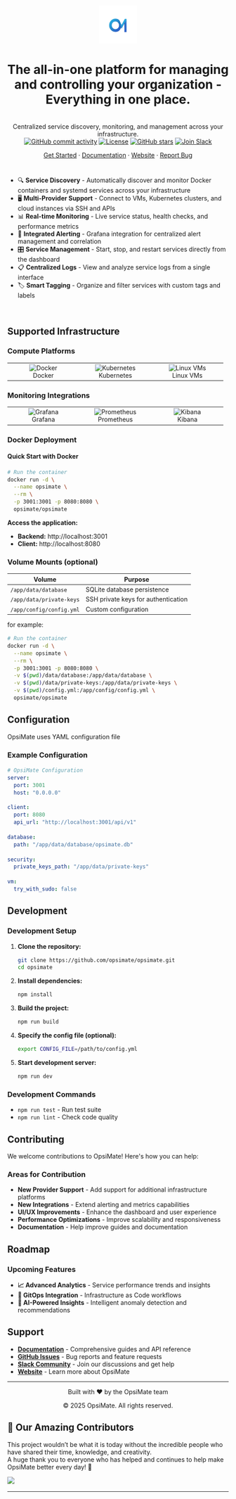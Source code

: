 <div align="center">
    <img src="apps/client/images/logo.png" width="86">
</div>

<h1 align="center">The all-in-one platform for managing and controlling your organization - Everything in one place.</h1>

</br>

<div align="center">
Centralized service discovery, monitoring, and management across your infrastructure.
</br>
</div>

<div align="center">
    <a href="https://github.com/OpsiMate/OpsiMate/commits/main">
      <img alt="GitHub commit activity" src="https://img.shields.io/github/commit-activity/m/OpsiMate/OpsiMate"/></a>
    <a href="https://github.com/OpsiMate/OpsiMate/blob/main/LICENSE">
      <img alt="License" src="https://img.shields.io/github/license/OpsiMate/OpsiMate"/></a>
    <a href="https://github.com/OpsiMate/OpsiMate/stargazers">
      <img alt="GitHub stars" src="https://img.shields.io/github/stars/OpsiMate/OpsiMate?style=social"/></a>
<a href="https://join.slack.com/t/opsimate/shared_invite/zt-39bq3x6et-NrVCZzH7xuBGIXmOjJM7gA">
  <img alt="Join Slack" src="https://img.shields.io/badge/Slack-Join%20Chat-4A154B?logo=slack&logoColor=white"/>
</a>
</div>

<p align="center">
    <a href="https://opsimate.vercel.app/getting-started/deploy">Get Started</a>
    ·
    <a href="https://opsimate.vercel.app/">Documentation</a>
    ·
    <a href="https://www.opsimate.com/">Website</a>
    ·
    <a href="https://github.com/OpsiMate/OpsiMate/issues/new?assignees=&labels=bug&template=bug_report.md&title=">Report Bug</a>
</p>

<h1 align="center"></h1>

- 🔍 **Service Discovery** - Automatically discover and monitor Docker containers and systemd services across your infrastructure
- 🖥️ **Multi-Provider Support** - Connect to VMs, Kubernetes clusters, and cloud instances via SSH and APIs
- 📊 **Real-time Monitoring** - Live service status, health checks, and performance metrics
- 🚨 **Integrated Alerting** - Grafana integration for centralized alert management and correlation
- 🎛️ **Service Management** - Start, stop, and restart services directly from the dashboard
- 📋 **Centralized Logs** - View and analyze service logs from a single interface
- 🏷️ **Smart Tagging** - Organize and filter services with custom tags and labels

</br>

## Supported Infrastructure

### Compute Platforms

<table>
<tr>
    <td align="center" width="150">
        <img width="40" src="https://cdn.jsdelivr.net/gh/devicons/devicon/icons/docker/docker-original.svg" alt="Docker"/><br/>
        Docker
    </td>
    <td align="center" width="150">
        <img width="40" src="https://cdn.jsdelivr.net/gh/devicons/devicon/icons/kubernetes/kubernetes-plain.svg" alt="Kubernetes"/><br/>
        Kubernetes
    </td>
    <td align="center" width="150">
        <img width="40" src="https://cdn.jsdelivr.net/gh/devicons/devicon/icons/linux/linux-original.svg" alt="Linux VMs"/><br/>
        Linux VMs
    </td>
</tr>
</table>

### Monitoring Integrations

<table>
<tr>
    <td align="center" width="150">
        <img width="40" src="https://cdn.jsdelivr.net/gh/devicons/devicon/icons/grafana/grafana-original.svg" alt="Grafana"/><br/>
        Grafana
    </td>
    <td align="center" width="150">
        <img width="40" src="https://avatars.githubusercontent.com/u/3380462?s=200&v=4" alt="Prometheus"/><br/>
        Prometheus
    </td>
    <td align="center" width="150">
        <img width="40" src="https://avatars.githubusercontent.com/u/6764390?v=4" alt="Kibana"/><br/>
        Kibana
    </td>
</tr>
</table>


### Docker Deployment

#### Quick Start with Docker

```bash
# Run the container
docker run -d \
  --name opsimate \
  --rm \
  -p 3001:3001 -p 8080:8080 \
  opsimate/opsimate
```
**Access the application:**
   - **Backend:** http://localhost:3001
   - **Client:** http://localhost:8080

### Volume Mounts (optional)

| Volume | Purpose |
|--------|---------|
| `/app/data/database` | SQLite database persistence |
| `/app/data/private-keys` | SSH private keys for authentication |
| `/app/config/config.yml` | Custom configuration |

for example:

```bash
# Run the container
docker run -d \
  --name opsimate \
  --rm \
  -p 3001:3001 -p 8080:8080 \
  -v $(pwd)/data/database:/app/data/database \
  -v $(pwd)/data/private-keys:/app/data/private-keys \
  -v $(pwd)/config.yml:/app/config/config.yml \
  opsimate/opsimate
```

## Configuration

OpsiMate uses YAML configuration file



### Example Configuration

```yaml
# OpsiMate Configuration
server:
  port: 3001
  host: "0.0.0.0"

client:
  port: 8080
  api_url: "http://localhost:3001/api/v1"

database:
  path: "/app/data/database/opsimate.db"

security:
  private_keys_path: "/app/data/private-keys"

vm:
  try_with_sudo: false
```

## Development

### Development Setup

1. **Clone the repository:**
   ```bash
   git clone https://github.com/opsimate/opsimate.git
   cd opsimate
   ```

2. **Install dependencies:**
   ```bash
   npm install
   ```

3. **Build the project:**
   ```bash
   npm run build
   ```
4. **Specify the config file (optional):**
   ```bash
   export CONFIG_FILE=/path/to/config.yml
   ```
5. **Start development server:**
   ```bash
   npm run dev
   ```

### Development Commands

- `npm run test` - Run test suite
- `npm run lint` - Check code quality


## Contributing

We welcome contributions to OpsiMate! Here's how you can help:

### Areas for Contribution

- **New Provider Support** - Add support for additional infrastructure platforms
- **New Integrations** - Extend alerting and metrics capabilities
- **UI/UX Improvements** - Enhance the dashboard and user experience
- **Performance Optimizations** - Improve scalability and responsiveness
- **Documentation** - Help improve guides and documentation

## Roadmap

### Upcoming Features

- **📈 Advanced Analytics** - Service performance trends and insights
- **🔄 GitOps Integration** - Infrastructure as Code workflows
- **🤖 AI-Powered Insights** - Intelligent anomaly detection and recommendations


## Support

- **[Documentation](https://opsimate.vercel.app/)** - Comprehensive guides and API reference
- **[GitHub Issues](https://github.com/opsimate/opsimate/issues)** - Bug reports and feature requests
- **[Slack Community](https://join.slack.com/t/opsimate/shared_invite/zt-39bq3x6et-NrVCZzH7xuBGIXmOjJM7gA)** - Join our discussions and get help
- **[Website](https://www.opsimate.com/)** - Learn more about OpsiMate

---

<div align="center">
  <p>Built with ❤️ by the OpsiMate team</p>
  <p>© 2025 OpsiMate. All rights reserved.</p>
</div> 

## 💖 Our Amazing Contributors

This project wouldn’t be what it is today without the incredible people who have shared their time, knowledge, and creativity.  
A huge thank you to everyone who has helped and continues to help make OpsiMate better every day! 🙌

<a href="https://github.com/OpsiMate/OpsiMate/graphs/contributors">
  <img src="https://contrib.rocks/image?repo=OpsiMate/OpsiMate" />
</a>

---
